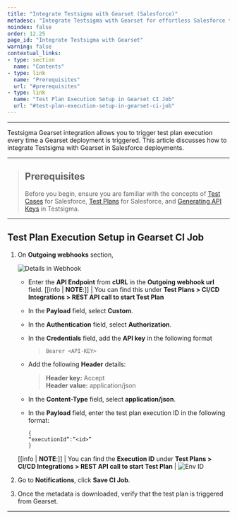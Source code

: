 ```yaml
---
title: "Integrate Testsigma with Gearset (Salesforce)"
metadesc: "Integrate Testsigma with Gearset for effortless Salesforce test automation | Improve your testing efficiency accelerate Salesforce automation by integrating Testsigma with Gearset"
noindex: false
order: 12.25
page_id: "Integrate Testsigma with Gearset"
warning: false
contextual_links:
- type: section
  name: "Contents"
- type: link
  name: "Prerequisites"
  url: "#prerequisites"
- type: link
  name: "Test Plan Execution Setup in Gearset CI Job"
  url: "#test-plan-execution-setup-in-gearset-ci-job"
---
```


---

Testsigma Gearset integration allows you to trigger test plan execution every time a Gearset deployment is triggered. This article discusses how to integrate Testsigma with Gearset in Salesforce deployments.

---

> ## **Prerequisites**
> 
> Before you begin, ensure you are familiar with the concepts of [Test Cases](https://testsigma.com/docs/test-cases/manage/add-edit-delete/) for Salesforce, [Test Plans](https://testsigma.com/docs/test-management/test-plans/overview/) for Salesforce, and [Generating API Keys](https://testsigma.com/docs/configuration/api-keys/#steps-to-generate-api-key) in Testsigma.

---

## **Test Plan Execution Setup in Gearset CI Job**

1. On **Outgoing webhooks** section, 

   ![Details in Webhook](https://s3.amazonaws.com/static-docs.testsigma.com/new_images/projects/applications/Config_in_Gearset.png)

   - Enter the **API Endpoint** from **cURL** in the **Outgoing webhook url** field. 
    [[info | **NOTE**:]]
    | You can find this under **Test Plans > CI/CD Integrations > REST API call to start Test Plan**

   - In the **Payload** field, select **Custom**.

   - In the **Authentication** field, select **Authorization**.

   - In the **Credentials** field, add the **API key** in the following format 
  
       > `Bearer <API-KEY>`

   - Add the following **Header** details:
  
       > **Header key:** Accept <br>
       > **Header value:** application/json

   - In the **Content-Type** field, select **application/json**.

   - In the **Payload** field, enter the test plan execution ID in the following format:
     
        ```
        {
        “executionId”:”<id>”
        }
        ```

    [[info | **NOTE**:]]
    | You can find the **Execution ID** under **Test Plans > CI/CD Integrations > REST API call to start Test Plan**
    | ![Env ID](https://s3.amazonaws.com/static-docs.testsigma.com/new_images/projects/applications/Gearset_Exe_ID.png)


2. Go to **Notifications**, click **Save CI Job**. 


3. Once the metadata is downloaded, verify that the test plan is triggered from Gearset. 

---